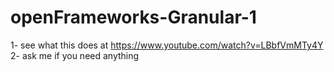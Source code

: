 # openFrameworks-Granular-1

1- see what this does at https://www.youtube.com/watch?v=LBbfVmMTy4Y
2- ask me if you need anything
